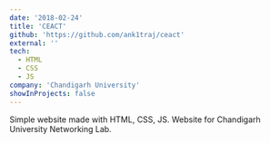 ```yaml
---
date: '2018-02-24'
title: 'CEACT'
github: 'https://github.com/ank1traj/ceact'
external: ''
tech:
  - HTML
  - CSS
  - JS
company: 'Chandigarh University'
showInProjects: false
---
```


Simple website made with HTML, CSS, JS. Website for Chandigarh University Networking Lab.
